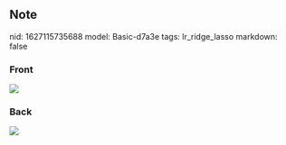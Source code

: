 ## Note
nid: 1627115735688
model: Basic-d7a3e
tags: lr_ridge_lasso
markdown: false

### Front
<img src="paste-0aaadce8a4c1b53e32146ab47648c0aac1f856cd.jpg">

### Back
<img src="paste-97a9cf05b0f7b4be4fe61c18726003dd19aa2d24.jpg">
